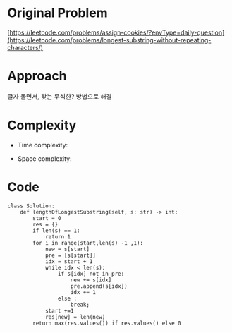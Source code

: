 # Original Problem
<!-- Describe your first thoughts on how to solve this problem. -->
[https://leetcode.com/problems/assign-cookies/?envType=daily-question](https://leetcode.com/problems/longest-substring-without-repeating-characters/)

# Approach
<!-- Describe your approach to solving the problem. -->
글자 돌면서, 찾는 무식한? 방법으로 해결 

# Complexity
- Time complexity:
<!-- Add your time complexity here, e.g. $$O(n)$$ -->

- Space complexity:
<!-- Add your space complexity here, e.g. $$O(n)$$ -->

# Code
```
class Solution:
    def lengthOfLongestSubstring(self, s: str) -> int:
        start = 0
        res = {}
        if len(s) == 1:
            return 1
        for i in range(start,len(s) -1 ,1):
            new = s[start]
            pre = [s[start]]
            idx = start + 1
            while idx < len(s):
                if s[idx] not in pre:
                    new += s[idx]
                    pre.append(s[idx])
                    idx += 1
                else :
                    break;
            start +=1
            res[new] = len(new)
        return max(res.values()) if res.values() else 0

```
